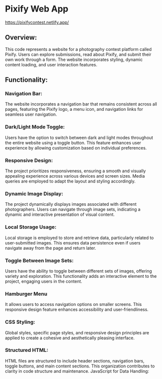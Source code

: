 # Pixify Web App

https://pixifycontest.netlify.app/

## Overview:

This code represents a website for a photography contest platform called Pixify. Users can explore submissions, read about Pixify, and submit their own work through a form. The website incorporates styling, dynamic content loading, and user interaction features.

## Functionality:

### Navigation Bar:

The website incorporates a navigation bar that remains consistent across all pages, featuring the Pixify logo, a menu icon, and navigation links for seamless user navigation.

### Dark/Light Mode Toggle:

Users have the option to switch between dark and light modes throughout the entire website using a toggle button. This feature enhances user experience by allowing customization based on individual preferences.

### Responsive Design:

The project prioritizes responsiveness, ensuring a smooth and visually appealing experience across various devices and screen sizes. Media queries are employed to adapt the layout and styling accordingly.

### Dynamic Image Display:

The project dynamically displays images associated with different photographers. Users can navigate through image sets, indicating a dynamic and interactive presentation of visual content.

### Local Storage Usage:

Local storage is employed to store and retrieve data, particularly related to user-submitted images. This ensures data persistence even if users navigate away from the page and return later.

### Toggle Between Image Sets:

Users have the ability to toggle between different sets of images, offering variety and exploration. This functionality adds an interactive element to the project, engaging users in the content.

### Hamburger Menu
It allows users to access navigation options on smaller screens. This responsive design feature enhances accessibility and user-friendliness.

### CSS Styling:

Global styles, specific page styles, and responsive design principles are applied to create a cohesive and aesthetically pleasing interface.

### Structured HTML:

HTML files are structured to include header sections, navigation bars, toggle buttons, and main content sections. This organization contributes to clarity in code structure and maintenance.
JavaScript for Data Handling:
